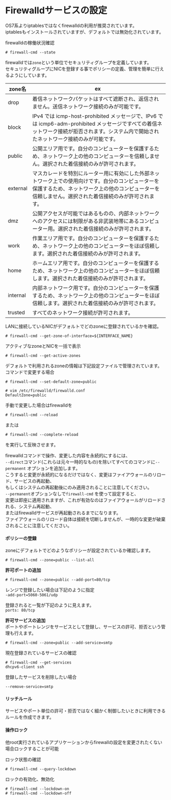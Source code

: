 # Firewalldサービスの設定
OS7系よりiptablesではなくfirewalldの利用が推奨されています。  
iptablesもインストールされていますが、デフォルトでは無効化されています。  

firewalldの稼働状況確認  

```
# firewall-cmd --state
```

firewalldでは`zone`という単位でセキュリティグループを定義しています。  
セキュリティグループにNICを登録する事でポリシーの定義、管理を簡単に行えるようにしています。  

| zone名 | ex |
| ------- | ---- |
| drop | 着信ネットワークパケットはすべて遮断され、返信されません。送信ネットワーク接続のみが可能です。 |
| block | IPv4 では icmp-host-prohibited メッセージで、IPv6 では icmp6-adm-prohibited メッセージですべての着信ネットワーク接続が拒否されます。システム内で開始されたネットワーク接続のみが可能です。 |
| public | 公開エリア用です。自分のコンピューターを保護するため、ネットワーク上の他のコンピューターを信頼しません。選択された着信接続のみが許可されます。 |
| external | マスカレードを特別にルーター用に有効にした外部ネットワーク上での使用向けです。自分のコンピューターを保護するため、ネットワーク上の他のコンピューターを信頼しません。選択された着信接続のみが許可されます。 |
| dmz | 公開アクセスが可能ではあるものの、内部ネットワークへのアクセスには制限がある非武装地帯にあるコンピューター用。選択された着信接続のみが許可されます。 |
| work | 作業エリア用です。自分のコンピューターを保護するため、ネットワーク上の他のコンピューターをほぼ信頼します。選択された着信接続のみが許可されます。 |
| home | ホームエリア用です。自分のコンピューターを保護するため、ネットワーク上の他のコンピューターをほぼ信頼します。選択された着信接続のみが許可されます。 |
| internal | 内部ネットワーク用です。自分のコンピューターを保護するため、ネットワーク上の他のコンピューターをほぼ信頼します。選択された着信接続のみが許可されます。 |
| trusted | すべてのネットワーク接続が許可されます。 |

LANに接続しているNICがデフォルトでどのzoneに登録されているかを確認。  

```
# firewall-cmd --get-zone-of-interface=${INTERFACE_NAME}
```

アクティブなzoneとNICを一括で表示  

```
# firewall-cmd --get-active-zones
```

デフォルトで利用されるzoneの情報は下記設定ファイルで管理されています。  
コマンドで変更する場合  

```
# firewall-cmd --set-default-zone=public
```

```
# vim /etc/firewalld/firewalld.conf
DefaultZone=public
```

手動で変更した場合はfirewalldを  

```
# firewall-cmd --reload
```

または

```
# firewall-cmd --complete-reload
```

を実行して反映させます。  

firewalldコマンドで操作、変更した内容を永続的にするには、  
`--direct`コマンド(これらは元々一時的なもの)を除いてすべてのコマンドに`--permanent` オプションを追加します。  
こうすると変更が永続的になるだけではなく、変更はファイアウォールのリロード、サービスの再起動、  
もしくはシステムの再起動後にのみ適用されることに注意してください。  
`--permanent`オプションなしで`firewall-cmd` を使って設定すると、  
変更は即座に適用されますが、これが有効なのはファイアウォールがリロードされる、システム再起動、  
またはfirewalldサービスが再起動されるまでになります。  
ファイアウォールのリロード自体は接続を切断しませんが、一時的な変更が破棄されることに注意してください。  

#### ポリシーの登録
zoneにデフォルトでどのようなポリシーが設定されているか確認します。  

```
# firewall-cmd --zone=public --list-all
```

**許可ポートの追加**  

```
# firewall-cmd --zone=public --add-port=80/tcp
```

レンジで登録したい場合は下記のように指定  
`-add-port=5060-5061/udp`  

登録されると一覧が下記のように見えます。  
`ports: 80/tcp`  

**許可サービスの追加**  
ポートやポートレンジをサービスとして登録し、サービスの許可、拒否という管理も行えます。  

```
# firewall-cmd --zone=public --add-service=smtp
```

現在登録されているサービスの確認  
```
# firewall-cmd --get-services
dhcpv6-client ssh
```

登録したサービスを削除したい場合  

`--remove-service=smtp`  


#### リッチルール
サービスやポート単位の許可・拒否ではなく細かく制御したいときに利用できるルールを作成できます。  


#### 操作ロック
他root実行されているアプリケーションからfirewallの設定を変更されたくない場合ロックすることが可能  

ロック状態の確認  

```
# firewall-cmd --query-lockdown
```

ロックの有効化、無効化  

```
# firewall-cmd --lockdown-on
# firewall-cmd --lockdown-off
```
